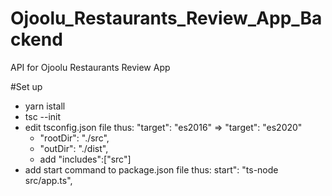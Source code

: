# Ojoolu_Restaurants_Review_App_Backend
API for Ojoolu Restaurants Review App

#Set up
- yarn istall
- tsc --init
- edit tsconfig.json file thus: "target": "es2016" => "target": "es2020" 
  - "rootDir": "./src",
  - "outDir": "./dist", 
  -  add "includes":["src"]
- add start command to package.json file thus: start": "ts-node src/app.ts",

